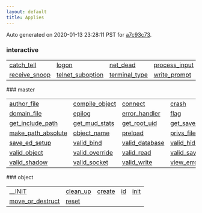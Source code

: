 ```yaml
---
layout: default
title: Applies
---
```


Auto generated on 2020-01-13 23:28:11 PST for [a7c93c73](https://github.com/fluffos/fluffos/tree/a7c93c73).


### interactive
<table class='table table-condensed'>
<tr>
<td>
<a href='interactive/catch_tell.html'>catch_tell</a>
</td>
<td>
<a href='interactive/logon.html'>logon</a>
</td>
<td>
<a href='interactive/net_dead.html'>net_dead</a>
</td>
<td>
<a href='interactive/process_input.html'>process_input</a>
</td>
<td>
<a href='interactive/receive_message.html'>receive_message</a>
</td>
</tr>
<tr>
<td>
<a href='interactive/receive_snoop.html'>receive_snoop</a>
</td>
<td>
<a href='interactive/telnet_suboption.html'>telnet_suboption</a>
</td>
<td>
<a href='interactive/terminal_type.html'>terminal_type</a>
</td>
<td>
<a href='interactive/write_prompt.html'>write_prompt</a>
</td>
<td></td>
</tr>
</table>
### master
<table class='table table-condensed'>
<tr>
<td>
<a href='master/author_file.html'>author_file</a>
</td>
<td>
<a href='master/compile_object.html'>compile_object</a>
</td>
<td>
<a href='master/connect.html'>connect</a>
</td>
<td>
<a href='master/crash.html'>crash</a>
</td>
<td>
<a href='master/creator_file.html'>creator_file</a>
</td>
</tr>
<tr>
<td>
<a href='master/domain_file.html'>domain_file</a>
</td>
<td>
<a href='master/epilog.html'>epilog</a>
</td>
<td>
<a href='master/error_handler.html'>error_handler</a>
</td>
<td>
<a href='master/flag.html'>flag</a>
</td>
<td>
<a href='master/get_bb_uid.html'>get_bb_uid</a>
</td>
</tr>
<tr>
<td>
<a href='master/get_include_path.html'>get_include_path</a>
</td>
<td>
<a href='master/get_mud_stats.html'>get_mud_stats</a>
</td>
<td>
<a href='master/get_root_uid.html'>get_root_uid</a>
</td>
<td>
<a href='master/get_save_file_name.html'>get_save_file_name</a>
</td>
<td>
<a href='master/log_error.html'>log_error</a>
</td>
</tr>
<tr>
<td>
<a href='master/make_path_absolute.html'>make_path_absolute</a>
</td>
<td>
<a href='master/object_name.html'>object_name</a>
</td>
<td>
<a href='master/preload.html'>preload</a>
</td>
<td>
<a href='master/privs_file.html'>privs_file</a>
</td>
<td>
<a href='master/retrieve_ed_setup.html'>retrieve_ed_setup</a>
</td>
</tr>
<tr>
<td>
<a href='master/save_ed_setup.html'>save_ed_setup</a>
</td>
<td>
<a href='master/valid_bind.html'>valid_bind</a>
</td>
<td>
<a href='master/valid_database.html'>valid_database</a>
</td>
<td>
<a href='master/valid_hide.html'>valid_hide</a>
</td>
<td>
<a href='master/valid_link.html'>valid_link</a>
</td>
</tr>
<tr>
<td>
<a href='master/valid_object.html'>valid_object</a>
</td>
<td>
<a href='master/valid_override.html'>valid_override</a>
</td>
<td>
<a href='master/valid_read.html'>valid_read</a>
</td>
<td>
<a href='master/valid_save_binary.html'>valid_save_binary</a>
</td>
<td>
<a href='master/valid_seteuid.html'>valid_seteuid</a>
</td>
</tr>
<tr>
<td>
<a href='master/valid_shadow.html'>valid_shadow</a>
</td>
<td>
<a href='master/valid_socket.html'>valid_socket</a>
</td>
<td>
<a href='master/valid_write.html'>valid_write</a>
</td>
<td>
<a href='master/view_errors.html'>view_errors</a>
</td>
<td></td>
</tr>
</table>
### object
<table class='table table-condensed'>
<tr>
<td>
<a href='object/__INIT.html'>__INIT</a>
</td>
<td>
<a href='object/clean_up.html'>clean_up</a>
</td>
<td>
<a href='object/create.html'>create</a>
</td>
<td>
<a href='object/id.html'>id</a>
</td>
<td>
<a href='object/init.html'>init</a>
</td>
</tr>
<tr>
<td>
<a href='object/move_or_destruct.html'>move_or_destruct</a>
</td>
<td>
<a href='object/reset.html'>reset</a>
</td>
<td></td>
<td></td>
<td></td>
</tr>
</table>
